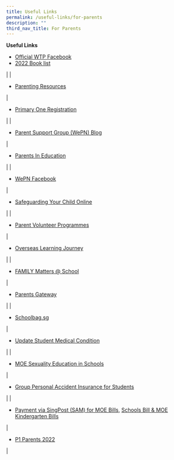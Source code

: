 ```yaml
---
title: Useful Links
permalink: /useful-links/for-parents
description: ""
third_nav_title: For Parents
---
```



**Useful Links**
* [Official WTP Facebook](https://www.facebook.com/wellingtonprisg)
* [2022 Book list](https://wellingtonpri-moe-edu-sg-admin.cwp.sg/useful-links/for-parents/book-list-2022)

 |
| 

*   [Parenting Resources](https://wtpparentingresources.weebly.com/)

 | 

*   [Primary One Registration](https://www.moe.gov.sg/primary/p1-registration)

 |
| 

*   [Parent Support Group (WePN) Blog](http://wepn.tumblr.com/)

 | 

*   [Parents In Education](https://www.moe.gov.sg/parentkit)

 |
| 

*   [WePN Facebook](https://www.facebook.com/pages/Wellington-Parents-Network-WePN/246348102079989)

 | 

*   [Safeguarding Your Child Online](http://schoolbag.sg/story/safeguarding-your-child-online)

 |
| 

*   [Parent Volunteer Programmes](https://wellingtonpri-moe-edu-sg-admin.cwp.sg/useful-links/for-parents/parent-volunteer-programmes)

 | 

*   [Overseas Learning Journey](https://wellingtonpri-moe-edu-sg-admin.cwp.sg/qql/slot/u507/parents/useful-info/FAQs%20for%20Parents.pdf)

 |
| 

*   [FAMILY Matters @ School](https://wellingtonpri-moe-edu-sg-admin.cwp.sg/useful-links/for-parents/family-matters-at-school)

 | 

*   [Parents Gateway](https://wellingtonpri-moe-edu-sg-admin.cwp.sg/qql/slot/u507/For%20Parents/PG%20one-time%20onboard.pdf)

 |
| 

*   [Schoolbag.sg](https://www.schoolbag.sg/)

 | 

*   [Update Student Medical Condition](https://form.gov.sg/5d7f142328467500121f82a9)

 |
| 

*   [MOE Sexuality Education in Schools](https://wellingtonpri-moe-edu-sg-admin.cwp.sg/useful-links/for-parents/sexuality-education-in-schools)

 | 

*   [Group Personal Accident Insurance for Students](https://wellingtonpri-moe-edu-sg-admin.cwp.sg/useful-links/for-parents/group-personal-accident-insurance-for-students)





 |
| 

*   [Payment via SingPost (SAM) for MOE Bills,](https://wellingtonpri-moe-edu-sg-admin.cwp.sg/useful-links/for-parents/payment-via-singpost-sam-for-moe-bills-school-bill-n-moe-kindergarten-bills) [Schools Bill & MOE Kindergarten Bills](https://wellingtonpri-moe-edu-sg-admin.cwp.sg/useful-links/for-parents/payment-via-singpost-sam-for-moe-bills-school-bill-n-moe-kindergarten-bills) 



 | 

*   [P1 Parents 2022](https://sites.google.com/moe.edu.sg/p1parentswtp/home)

 |